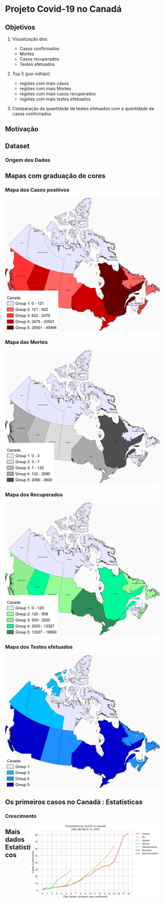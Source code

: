 # **Projeto Covid-19 no Canadá**

## Objetivos
1. Visualização dos:
   - Casos confirmados
   - Mortes
   - Casos recuperados
   - Testes efetuados

2. Top 5 (por milhão):
   - regiões com mais casos
   - regiões com mais Mortes
   - regiões com mais casos recuperados
   - regiões com mais testes efetuados

3. Comparação da quantidade de testes efetuados com a quantidade de casos confirmados

## **Motivação**

## **Dataset**

### **Origem dos Dados**


## **Mapas com graduação de cores**

### **Mapa dos Casos positivos**
![Mapa Positivos](https://github.com/carolina55/Epidemiologia_SIG/blob/master/Projeto_COVID19/fig/casosCanada.png)

   
### **Mapa das Mortes**
![Mapa_Mortes](https://github.com/carolina55/Epidemiologia_SIG/blob/master/Projeto_COVID19/fig/mortesCanada.png)

### **Mapa dos Recuperados**
![Mapa_recuperados](https://github.com/carolina55/Epidemiologia_SIG/blob/master/Projeto_COVID19/fig/recuperadosCanada.png)

### **Mapa dos Testes efetuados**
![Mapa_testes](https://github.com/carolina55/Epidemiologia_SIG/blob/master/Projeto_COVID19/fig/testesCanada.png)

## Os primeiros casos no Canadá : Estatísticas

### Crescimento
<p><img src="graf/crescimento200.jpg" width="420" align="right">


## Mais dados Estatísticos
